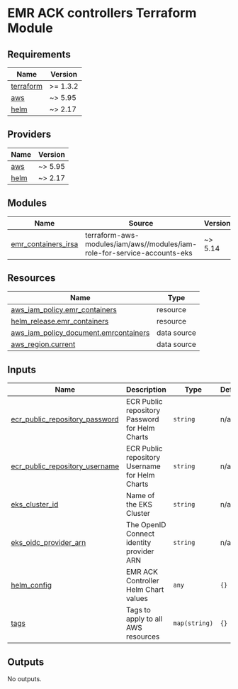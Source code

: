 # EMR ACK controllers Terraform Module

<!-- BEGIN_TF_DOCS -->
## Requirements

| Name | Version |
|------|---------|
| <a name="requirement_terraform"></a> [terraform](#requirement\_terraform) | >= 1.3.2 |
| <a name="requirement_aws"></a> [aws](#requirement\_aws) | ~> 5.95 |
| <a name="requirement_helm"></a> [helm](#requirement\_helm) | ~> 2.17 |

## Providers

| Name | Version |
|------|---------|
| <a name="provider_aws"></a> [aws](#provider\_aws) | ~> 5.95 |
| <a name="provider_helm"></a> [helm](#provider\_helm) | ~> 2.17 |

## Modules

| Name | Source | Version |
|------|--------|---------|
| <a name="module_emr_containers_irsa"></a> [emr\_containers\_irsa](#module\_emr\_containers\_irsa) | terraform-aws-modules/iam/aws//modules/iam-role-for-service-accounts-eks | ~> 5.14 |

## Resources

| Name | Type |
|------|------|
| [aws_iam_policy.emr_containers](https://registry.terraform.io/providers/hashicorp/aws/latest/docs/resources/iam_policy) | resource |
| [helm_release.emr_containers](https://registry.terraform.io/providers/hashicorp/helm/latest/docs/resources/release) | resource |
| [aws_iam_policy_document.emrcontainers](https://registry.terraform.io/providers/hashicorp/aws/latest/docs/data-sources/iam_policy_document) | data source |
| [aws_region.current](https://registry.terraform.io/providers/hashicorp/aws/latest/docs/data-sources/region) | data source |

## Inputs

| Name | Description | Type | Default | Required |
|------|-------------|------|---------|:--------:|
| <a name="input_ecr_public_repository_password"></a> [ecr\_public\_repository\_password](#input\_ecr\_public\_repository\_password) | ECR Public repository Password for Helm Charts | `string` | n/a | yes |
| <a name="input_ecr_public_repository_username"></a> [ecr\_public\_repository\_username](#input\_ecr\_public\_repository\_username) | ECR Public repository Username for Helm Charts | `string` | n/a | yes |
| <a name="input_eks_cluster_id"></a> [eks\_cluster\_id](#input\_eks\_cluster\_id) | Name of the EKS Cluster | `string` | n/a | yes |
| <a name="input_eks_oidc_provider_arn"></a> [eks\_oidc\_provider\_arn](#input\_eks\_oidc\_provider\_arn) | The OpenID Connect identity provider ARN | `string` | n/a | yes |
| <a name="input_helm_config"></a> [helm\_config](#input\_helm\_config) | EMR ACK Controller Helm Chart values | `any` | `{}` | no |
| <a name="input_tags"></a> [tags](#input\_tags) | Tags to apply to all AWS resources | `map(string)` | `{}` | no |

## Outputs

No outputs.
<!-- END_TF_DOCS -->
